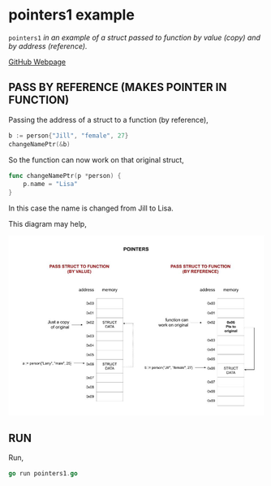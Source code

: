# pointers1 example

`pointers1` _in an example of
a struct passed to function by value (copy) and by address (reference)._

[GitHub Webpage](https://jeffdecola.github.io/my-go-examples/)

## PASS BY REFERENCE (MAKES POINTER IN FUNCTION)

Passing the address of a struct to a function (by reference),

```go
b := person{"Jill", "female", 27}
changeNamePtr(&b)
```

So the function can now work on that original struct,

```go
func changeNamePtr(p *person) {
    p.name = "Lisa"
}
```

In this case the name is changed from Jill to Lisa.

This diagram may help,

![IMAGE - pointers1 - IMAGE](../../../docs/pics/pointers1.jpg)

## RUN

Run,

```go
go run pointers1.go
```
